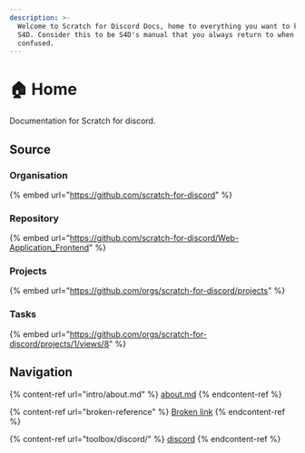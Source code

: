 ```yaml
---
description: >-
  Welcome to Scratch for Discord Docs, home to everything you want to know about
  S4D. Consider this to be S4D's manual that you always return to when you are
  confused.
---
```


# 🏠 Home

Documentation for Scratch for discord.

## Source

### Organisation

{% embed url="https://github.com/scratch-for-discord" %}

### Repository

{% embed url="https://github.com/scratch-for-discord/Web-Application_Frontend" %}

### Projects

{% embed url="https://github.com/orgs/scratch-for-discord/projects" %}

### Tasks

{% embed url="https://github.com/orgs/scratch-for-discord/projects/1/views/8" %}

## Navigation

{% content-ref url="intro/about.md" %}
[about.md](intro/about.md)
{% endcontent-ref %}

{% content-ref url="broken-reference" %}
[Broken link](broken-reference)
{% endcontent-ref %}

{% content-ref url="toolbox/discord/" %}
[discord](toolbox/discord/)
{% endcontent-ref %}
